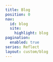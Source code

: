 ```yaml
---
title: Blog
position: 0
nav:
  id: blog
  site:
    highlight: blog
pagination:
  enabled: true
series: Reflect
layout: custom/blog
---
```


